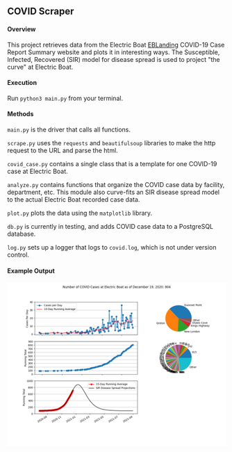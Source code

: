 ## **COVID Scraper**
#### Overview
This project retrieves data from the Electric Boat
[EBLanding](https://eblanding.com/covid-19-case-report-summary/) COVID-19 Case Report
Summary website and plots it in interesting ways. The Susceptible, Infected, Recovered
(SIR) model for disease spread is used to project "the curve" at Electric Boat.
#### Execution
Run `python3 main.py` from your terminal.
#### Methods
`main.py` is the driver that calls all functions.

`scrape.py` uses the `requests` and `beautifulsoup` libraries to make the http
request to the URL and parse the html.

`covid_case.py` contains a single class that is a template for one COVID-19 case
at Electric Boat.

`analyze.py` contains functions that organize the COVID case data by facility,
department, etc. This module also curve-fits an SIR disease spread model to the
actual Electric Boat recorded case data.

`plot.py` plots the data using the `matplotlib` library.

`db.py` is currently in testing, and adds COVID case data to a PostgreSQL
database.

`log.py` sets up a logger that logs to `covid.log`, which is not under version
control.
#### Example Output
![Example Output](figure1.png?raw=true)
